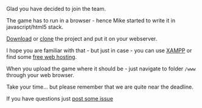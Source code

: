 Glad you have decided to join the team.

The game has to run in a browser - hence Mike started to write it in javascript/html5 stack.

[Download](https://github.com/rezoner/unfinished-asteroids/archive/master.zip) or [clone](https://github.com/rezoner/unfinished-asteroids) the project and put it on your webserver.

I hope you are familiar with that - but just in case - you can use [XAMPP](https://www.apachefriends.org/pl/index.html) or find some [free web hosting](https://www.google.pl/search?q=free+online+hosting&oq=free+online+hosting&sourceid=chrome&es_sm=0&ie=UTF-8&gws_rd=ssl#q=free+web+hosting).

When you upload the game where it should be - just navigate to folder `/www` through your web browser.

Take your time... but please remember that we are quite near the deadline.

If you have questions just [post some issue](https://github.com/rezoner/unfinished-asteroids/issues)